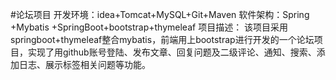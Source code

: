 #论坛项目
开发环境：idea+Tomcat+MySQL+Git+Maven 
软件架构：Spring +Mybatis +SpringBoot+bootstrap+thymeleaf
项目描述： 该项目采用springboot+thymeleaf整合mybatis，前端用上bootstrap进行开发的一个论坛项目，实现了用github账号登陆、发布文章、回复问题及二级评论、通知、搜索、添加日志、展示标签相关问题等功能。
